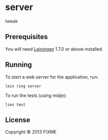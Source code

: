 # server

tweak

## Prerequisites

You will need [Leiningen][1] 1.7.0 or above installed.

[1]: https://github.com/technomancy/leiningen

## Running

To start a web server for the application, run:

    lein ring server

To run the tests (using midje):

    lien test

## License

Copyright © 2013 FIXME
